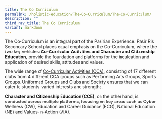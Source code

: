 ```yaml
---
title: The Co Curriculum
permalink: /holistic-education/The-Co-Curriculum/The-Co-Curriculum/
description: ""
third_nav_title: The Co Curriculum
variant: markdown
---
```

The Co-Curriculum is an integral part of the Pasirian Experience. Pasir Ris Secondary School places equal emphasis on the Co-Curriculum, where the two key vehicles: **Co-Curricular Activities and Character and Citizenship Education**, provide the foundation and platforms for the inculcation and application of desired skills, attitudes and values. 

The wide range of [Co-Curricular Activities (CCA)](/cca/co-curricular-activities/), consisting of 17 different clubs from 4 different CCA groups such as Performing Arts Groups, Sports Groups, Uniformed Groups and Clubs and Society ensures that we can cater to students' varied interests and strengths. 

**Character and Citizenship Education (CCE)**, on the other hand, is conducted across multiple platforms, focusing on key areas such as Cyber Wellness (CW), Education and Career Guidance (ECG), National Education (NE) and Values-In-Action (VIA).